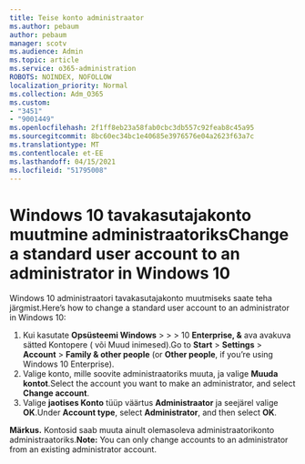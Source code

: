 ```yaml
---
title: Teise konto administraator
ms.author: pebaum
author: pebaum
manager: scotv
ms.audience: Admin
ms.topic: article
ms.service: o365-administration
ROBOTS: NOINDEX, NOFOLLOW
localization_priority: Normal
ms.collection: Adm_O365
ms.custom:
- "3451"
- "9001449"
ms.openlocfilehash: 2f1ff8eb23a58fab0cbc3db557c92feab8c45a95
ms.sourcegitcommit: 8bc60ec34bc1e40685e3976576e04a2623f63a7c
ms.translationtype: MT
ms.contentlocale: et-EE
ms.lasthandoff: 04/15/2021
ms.locfileid: "51795008"
---
```

# <a name="change-a-standard-user-account-to-an-administrator-in-windows-10"></a><span data-ttu-id="5dfb3-102">Windows 10 tavakasutajakonto muutmine administraatoriks</span><span class="sxs-lookup"><span data-stu-id="5dfb3-102">Change a standard user account to an administrator in Windows 10</span></span>

<span data-ttu-id="5dfb3-103">Windows 10 administraatori tavakasutajakonto muutmiseks saate teha järgmist.</span><span class="sxs-lookup"><span data-stu-id="5dfb3-103">Here’s how to change a standard user account to an administrator in Windows 10:</span></span>

1. <span data-ttu-id="5dfb3-104">Kui kasutate **Opsüsteemi Windows**  >    >    >  10 **Enterprise, &** ava avakuva sätted Kontopere ( või Muud inimesed).</span><span class="sxs-lookup"><span data-stu-id="5dfb3-104">Go to **Start** > **Settings** > **Account** > **Family & other people** (or **Other people**, if you’re using Windows 10 Enterprise).</span></span>
2. <span data-ttu-id="5dfb3-105">Valige konto, mille soovite administraatoriks muuta, ja valige **Muuda kontot**.</span><span class="sxs-lookup"><span data-stu-id="5dfb3-105">Select the account you want to make an administrator, and select **Change account**.</span></span>
3. <span data-ttu-id="5dfb3-106">Valige **jaotises Konto** tüüp väärtus **Administraator** ja seejärel valige **OK**.</span><span class="sxs-lookup"><span data-stu-id="5dfb3-106">Under **Account type**, select **Administrator**, and then select **OK**.</span></span>

<span data-ttu-id="5dfb3-107">**Märkus.** Kontosid saab muuta ainult olemasoleva administraatorikonto administraatoriks.</span><span class="sxs-lookup"><span data-stu-id="5dfb3-107">**Note:** You can only change accounts to an administrator from an existing administrator account.</span></span>